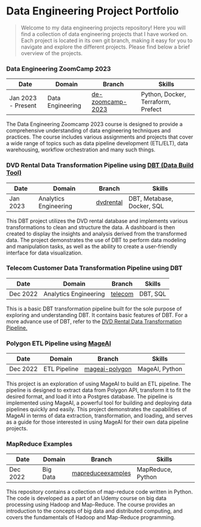 # Data Engineering Project Portfolio

> Welcome to my data engineering projects repository! Here you will find a collection of data engineering projects 
> that I have worked on. Each project is located in its own git branch, making it easy for you to navigate and 
> explore the different projects. Please find below a brief overview of the projects.


### Data Engineering ZoomCamp 2023

| **Date** 	                | **Domain** 	       | **Branch**      	| **Skills**    |
|---------------------------|--------------------|-----------------	| ----------------- |
| Jan 2023 - Present      	 | Data Engineering 	 |  [de-zoomcamp-2023](https://github.com/Aditya-Gupta1/data-engineering-projects/tree/de-zoomcamp-2023)	| Python, Docker, Terraform, Prefect |

The Data Engineering Zoomcamp 2023 course is designed to provide a comprehensive understanding of data engineering techniques and practices. The course includes various 
assignments and projects that cover a wide range of topics such as data pipeline development (ETL/ELT), data warehousing, workflow orchestration and many such things.

### DVD Rental Data Transformation Pipeline using [DBT (Data Build Tool)](https://www.getdbt.com/)

| **Date**           	 | **Domain**            	| **Branch**                                                                             	| **Skills** 	                        |
|----------------|-----------------------	|----------------------------------------------------------------------------------------	|-------------------------------------|
| Jan 2023 	     | Analytics Engineering 	| [dvdrental](https://github.com/Aditya-Gupta1/data-engineering-projects/tree/dvdrental) 	| DBT, Metabase, Docker, SQL        	 |

This DBT project utilizes the DVD rental database and implements various transformations to clean and structure the data. A dashboard is then created to display the insights 
and analysis derived from the transformed data. The project demonstrates the use of DBT to perform data modeling and manipulation tasks, as well as the ability to create a 
user-friendly interface for data visualization.

### Telecom Customer Data Transformation Pipeline using DBT

| **Date** 	| **Domain**            	| **Branch**                                                                         	| **Skills** 	|
|----------	|-----------------------	|------------------------------------------------------------------------------------	|------------	|
| Dec 2022 	| Analytics Engineering 	| [telecom](https://github.com/Aditya-Gupta1/data-engineering-projects/tree/telecom) 	| DBT, SQL   	|

This is a basic DBT transformation pipeline built for the sole purpose of exploring and understanding DBT. It contains basic features of DBT.
For a more advance use of DBT, refer to the [DVD Rental Data Transformation Pipeline.](#dvd-rental-data-transformation-pipeline-using-dbt-data-build-toolhttpswwwgetdbtcom)

### Polygon ETL Pipeline using [MageAI](https://www.mage.ai/)

| **Date** 	| **Domain**   	| **Branch**                                                                                       	| **Skills**     	|
|----------	|--------------	|--------------------------------------------------------------------------------------------------	|----------------	|
| Dec 2022 	| ETL Pipeline 	| [mageai-polygon](https://github.com/Aditya-Gupta1/data-engineering-projects/tree/mageai-polygon) 	| MageAI, Python 	|

This project is an exploration of using MageAI to build an ETL pipeline. The pipeline is designed to extract data from Polygon API, transform it to fit 
the desired format, and load it into a Postgres database. The pipeline is implemented using MageAI, a powerful tool for building and deploying data pipelines 
quickly and easily. This project demonstrates the capabilities of MageAI in terms of data extraction, transformation, and loading, and serves as a guide for 
those interested in using MageAI for their own data pipeline projects.

### MapReduce Examples

| **Date** 	| **Domain** 	| **Branch**                                                                                             	| **Skills**        	|
|----------	|------------	|--------------------------------------------------------------------------------------------------------	|-------------------	|
| Dec 2022 	| Big Data   	| [mapreduceexamples](https://github.com/Aditya-Gupta1/data-engineering-projects/tree/mapreduceexamples) 	| MapReduce, Python 	|

This repository contains a collection of map-reduce code written in Python. The code is developed as a part of an Udemy course on big data processing using Hadoop and 
Map-Reduce. The course provides an introduction to the concepts of big data and distributed computing, and covers the fundamentals of Hadoop and Map-Reduce programming.